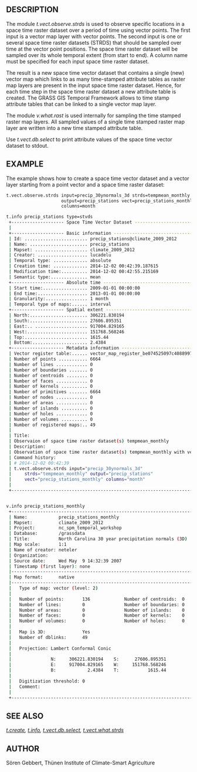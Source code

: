 ## DESCRIPTION

The module *t.vect.observe.strds* is used to observe specific locations
in a space time raster dataset over a period of time using vector
points. The first input is a vector map layer with vector points. The
second input is one or several space time raster datasets (STRDS) that
should be sampled over time at the vector point positions. The space
time raster dataset will be sampled over its whole temporal extent (from
start to end). A column name must be specified for each input space time
raster dataset.

The result is a new space time vector dataset that contains a single
(new) vector map which links to as many time-stamped attribute tables as
raster map layers are present in the input space time raster dataset.
Hence, for each time step in the space time raster dataset a new
attribute table is created. The GRASS GIS Temporal Framework allows to
time stamp attribute tables that can be linked to a single vector map
layer.

The module *v.what.rast* is used internally for sampling the time
stamped raster map layers. All sampled values of a single time stamped
raster map layer are written into a new time stamped attribute table.

Use *t.vect.db.select* to print attribute values of the space time
vector dataset to stdout.

## EXAMPLE

The example shows how to create a space time vector dataset and a vector
layer starting from a point vector and a space time raster dataset:

```bash
t.vect.observe.strds input=precip_30ynormals_3d strds=tempmean_monthly \
                     output=precip_stations vect=precip_stations_monthly \
                     columns=month

t.info precip_stations type=stvds
 +-------------------- Space Time Vector Dataset -----------------------------+
 |                                                                            |
 +-------------------- Basic information -------------------------------------+
 | Id: ........................ precip_stations@climate_2009_2012
 | Name: ...................... precip_stations
 | Mapset: .................... climate_2009_2012
 | Creator: ................... lucadelu
 | Temporal type: ............. absolute
 | Creation time: ............. 2014-12-02 00:42:39.187615
 | Modification time:.......... 2014-12-02 00:42:55.215169
 | Semantic type:.............. mean
 +-------------------- Absolute time -----------------------------------------+
 | Start time:................. 2009-01-01 00:00:00
 | End time:................... 2013-01-01 00:00:00
 | Granularity:................ 1 month
 | Temporal type of maps:...... interval
 +-------------------- Spatial extent ----------------------------------------+
 | North:...................... 306221.830194
 | South:...................... 27606.895351
 | East:.. .................... 917004.829165
 | West:....................... 151768.568246
 | Top:........................ 1615.44
 | Bottom:..................... 2.4384
 +-------------------- Metadata information ----------------------------------+
 | Vector register table:...... vector_map_register_be074525097c4088997c9a1979f17065
 | Number of points ........... 6664
 | Number of lines ............ 0
 | Number of boundaries ....... 0
 | Number of centroids ........ 0
 | Number of faces ............ 0
 | Number of kernels .......... 0
 | Number of primitives ....... 6664
 | Number of nodes ............ 0
 | Number of areas ............ 0
 | Number of islands .......... 0
 | Number of holes ............ 0
 | Number of volumes .......... 0
 | Number of registered maps:.. 49
 |
 | Title:
 | Observaion of space time raster dataset(s) tempmean_monthly
 | Description:
 | Observation of space time raster dataset(s) tempmean_monthly with vector map precip_30ynormals_3d
 | Command history:
 | # 2014-12-02 00:42:39
 | t.vect.observe.strds input="precip_30ynormals_3d"
 |     strds="tempmean_monthly" output="precip_stations"
 |     vect="precip_stations_monthly" columns="month"
 |
 +----------------------------------------------------------------------------+


v.info precip_stations_monthly
 +----------------------------------------------------------------------------+
 | Name:            precip_stations_monthly                                   |
 | Mapset:          climate_2009_2012                                         |
 | Project:         nc_spm_temporal_workshop                                  |
 | Database:        /grassdata                                                |
 | Title:           North Carolina 30 year precipitation normals (3D)         |
 | Map scale:       1:1                                                       |
 | Name of creator: neteler                                                   |
 | Organization:                                                              |
 | Source date:     Wed May  9 14:32:39 2007                                  |
 | Timestamp (first layer): none                                              |
 |----------------------------------------------------------------------------|
 | Map format:      native                                                    |
 |----------------------------------------------------------------------------|
 |   Type of map: vector (level: 2)                                           |
 |                                                                            |
 |   Number of points:       136             Number of centroids:  0          |
 |   Number of lines:        0               Number of boundaries: 0          |
 |   Number of areas:        0               Number of islands:    0          |
 |   Number of faces:        0               Number of kernels:    0          |
 |   Number of volumes:      0               Number of holes:      0          |
 |                                                                            |
 |   Map is 3D:              Yes                                              |
 |   Number of dblinks:      49                                               |
 |                                                                            |
 |   Projection: Lambert Conformal Conic                                      |
 |                                                                            |
 |               N:     306221.830194    S:      27606.895351                 |
 |               E:     917004.829165    W:     151768.568246                 |
 |               B:            2.4384    T:           1615.44                 |
 |                                                                            |
 |   Digitization threshold: 0                                                |
 |   Comment:                                                                 |
 |                                                                            |
 +----------------------------------------------------------------------------+
```

## SEE ALSO

*[t.create](t.create.md), [t.info](t.info.md),
[t.vect.db.select](t.vect.db.select.md),
[t.vect.what.strds](t.vect.what.strds.md)*

## AUTHOR

Sören Gebbert, Thünen Institute of Climate-Smart Agriculture
